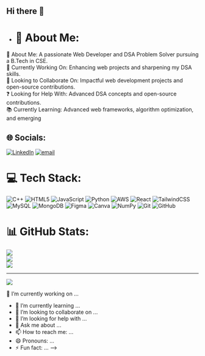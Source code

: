 ## Hi there 👋



- # 💫 About Me:
🚀 About Me: A passionate Web Developer and DSA Problem Solver pursuing a B.Tech in CSE.<br>💼 Currently Working On: Enhancing web projects and sharpening my DSA skills.<br>🤝 Looking to Collaborate On: Impactful web development projects and open-source contributions.<br>❓ Looking for Help With: Advanced DSA concepts and open-source contributions.<br>📚 Currently Learning: Advanced web frameworks, algorithm optimization, and emerging


## 🌐 Socials:
[![LinkedIn](https://img.shields.io/badge/LinkedIn-%230077B5.svg?logo=linkedin&logoColor=white)](https://linkedin.com/in/https://www.linkedin.com/in/altamash-naseem-ba7741249/) [![email](https://img.shields.io/badge/Email-D14836?logo=gmail&logoColor=white)](mailto:an1232580@gmail.com) 

# 💻 Tech Stack:
![C++](https://img.shields.io/badge/c++-%2300599C.svg?style=for-the-badge&logo=c%2B%2B&logoColor=white) ![HTML5](https://img.shields.io/badge/html5-%23E34F26.svg?style=for-the-badge&logo=html5&logoColor=white) ![JavaScript](https://img.shields.io/badge/javascript-%23323330.svg?style=for-the-badge&logo=javascript&logoColor=%23F7DF1E) ![Python](https://img.shields.io/badge/python-3670A0?style=for-the-badge&logo=python&logoColor=ffdd54) ![AWS](https://img.shields.io/badge/AWS-%23FF9900.svg?style=for-the-badge&logo=amazon-aws&logoColor=white) ![React](https://img.shields.io/badge/react-%2320232a.svg?style=for-the-badge&logo=react&logoColor=%2361DAFB) ![TailwindCSS](https://img.shields.io/badge/tailwindcss-%2338B2AC.svg?style=for-the-badge&logo=tailwind-css&logoColor=white) ![MySQL](https://img.shields.io/badge/mysql-4479A1.svg?style=for-the-badge&logo=mysql&logoColor=white) ![MongoDB](https://img.shields.io/badge/MongoDB-%234ea94b.svg?style=for-the-badge&logo=mongodb&logoColor=white) ![Figma](https://img.shields.io/badge/figma-%23F24E1E.svg?style=for-the-badge&logo=figma&logoColor=white) ![Canva](https://img.shields.io/badge/Canva-%2300C4CC.svg?style=for-the-badge&logo=Canva&logoColor=white) ![NumPy](https://img.shields.io/badge/numpy-%23013243.svg?style=for-the-badge&logo=numpy&logoColor=white) ![Git](https://img.shields.io/badge/git-%23F05033.svg?style=for-the-badge&logo=git&logoColor=white) ![GitHub](https://img.shields.io/badge/github-%23121011.svg?style=for-the-badge&logo=github&logoColor=white)
# 📊 GitHub Stats:
![](https://github-readme-stats.vercel.app/api?username=altamashnaseem&theme=dark&hide_border=false&include_all_commits=false&count_private=false)<br/>
![](https://github-readme-streak-stats.herokuapp.com/?user=altamashnaseem&theme=dark&hide_border=false)<br/>
![](https://github-readme-stats.vercel.app/api/top-langs/?username=altamashnaseem&theme=dark&hide_border=false&include_all_commits=false&count_private=false&layout=compact)

---
[![](https://visitcount.itsvg.in/api?id=altamashnaseem&icon=0&color=0)](https://visitcount.itsvg.in)

<!-- Proudly created with GPRM ( https://gprm.itsvg.in ) -->🔭 I’m currently working on ...
- 🌱 I’m currently learning ...
- 👯 I’m looking to collaborate on ...
- 🤔 I’m looking for help with ...
- 💬 Ask me about ...
- 📫 How to reach me: ...
- 😄 Pronouns: ...
- ⚡ Fun fact: ...
-->
